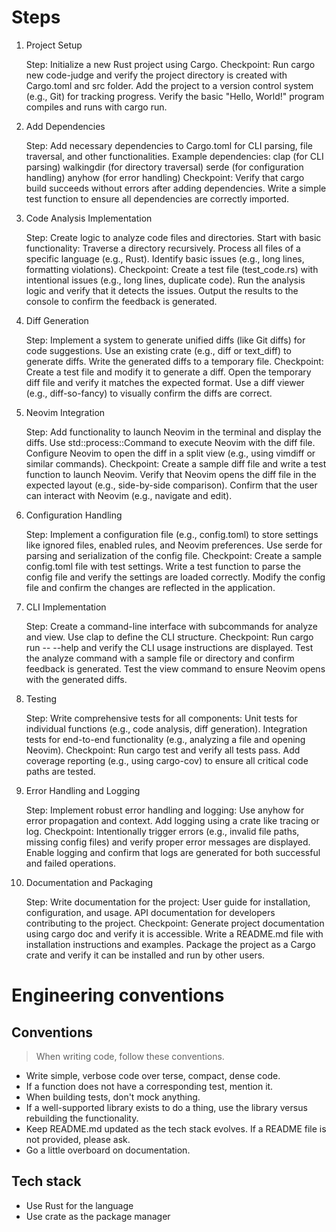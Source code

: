 # Steps

1. Project Setup

   Step: Initialize a new Rust project using Cargo.
   Checkpoint:
   Run cargo new code-judge and verify the project directory is created with Cargo.toml and src folder.
   Add the project to a version control system (e.g., Git) for tracking progress.
   Verify the basic "Hello, World!" program compiles and runs with cargo run.

2. Add Dependencies

   Step: Add necessary dependencies to Cargo.toml for CLI parsing, file traversal, and other functionalities.
   Example dependencies:
   clap (for CLI parsing)
   walkingdir (for directory traversal)
   serde (for configuration handling)
   anyhow (for error handling)
   Checkpoint:
   Verify that cargo build succeeds without errors after adding dependencies.
   Write a simple test function to ensure all dependencies are correctly imported.

3. Code Analysis Implementation

   Step: Create logic to analyze code files and directories.
   Start with basic functionality:
   Traverse a directory recursively.
   Process all files of a specific language (e.g., Rust).
   Identify basic issues (e.g., long lines, formatting violations).
   Checkpoint:
   Create a test file (test_code.rs) with intentional issues (e.g., long lines, duplicate code).
   Run the analysis logic and verify that it detects the issues.
   Output the results to the console to confirm the feedback is generated.

4. Diff Generation

   Step: Implement a system to generate unified diffs (like Git diffs) for code suggestions.
   Use an existing crate (e.g., diff or text_diff) to generate diffs.
   Write the generated diffs to a temporary file.
   Checkpoint:
   Create a test file and modify it to generate a diff.
   Open the temporary diff file and verify it matches the expected format.
   Use a diff viewer (e.g., diff-so-fancy) to visually confirm the diffs are correct.

5. Neovim Integration

   Step: Add functionality to launch Neovim in the terminal and display the diffs.
   Use std::process::Command to execute Neovim with the diff file.
   Configure Neovim to open the diff in a split view (e.g., using vimdiff or similar commands).
   Checkpoint:
   Create a sample diff file and write a test function to launch Neovim.
   Verify that Neovim opens the diff file in the expected layout (e.g., side-by-side comparison).
   Confirm that the user can interact with Neovim (e.g., navigate and edit).

6. Configuration Handling

   Step: Implement a configuration file (e.g., config.toml) to store settings like ignored files, enabled rules, and Neovim preferences.
   Use serde for parsing and serialization of the config file.
   Checkpoint:
   Create a sample config.toml file with test settings.
   Write a test function to parse the config file and verify the settings are loaded correctly.
   Modify the config file and confirm the changes are reflected in the application.

7. CLI Implementation

   Step: Create a command-line interface with subcommands for analyze and view.
   Use clap to define the CLI structure.
   Checkpoint:
   Run cargo run -- --help and verify the CLI usage instructions are displayed.
   Test the analyze command with a sample file or directory and confirm feedback is generated.
   Test the view command to ensure Neovim opens with the generated diffs.

8. Testing

   Step: Write comprehensive tests for all components:
   Unit tests for individual functions (e.g., code analysis, diff generation).
   Integration tests for end-to-end functionality (e.g., analyzing a file and opening Neovim).
   Checkpoint:
   Run cargo test and verify all tests pass.
   Add coverage reporting (e.g., using cargo-cov) to ensure all critical code paths are tested.

9. Error Handling and Logging

   Step: Implement robust error handling and logging:
   Use anyhow for error propagation and context.
   Add logging using a crate like tracing or log.
   Checkpoint:
   Intentionally trigger errors (e.g., invalid file paths, missing config files) and verify proper error messages are displayed.
   Enable logging and confirm that logs are generated for both successful and failed operations.

10. Documentation and Packaging

    Step: Write documentation for the project:
    User guide for installation, configuration, and usage.
    API documentation for developers contributing to the project.
    Checkpoint:
    Generate project documentation using cargo doc and verify it is accessible.
    Write a README.md file with installation instructions and examples.
    Package the project as a Cargo crate and verify it can be installed and run by other users.

# Engineering conventions

## Conventions

> When writing code, follow these conventions.

- Write simple, verbose code over terse, compact, dense code.
- If a function does not have a corresponding test, mention it.
- When building tests, don't mock anything.
- If a well-supported library exists to do a thing, use the library versus rebuilding the functionality.
- Keep README.md updated as the tech stack evolves. If a README file is not provided, please ask.
- Go a little overboard on documentation.

## Tech stack

- Use Rust for the language
- Use crate as the package manager
